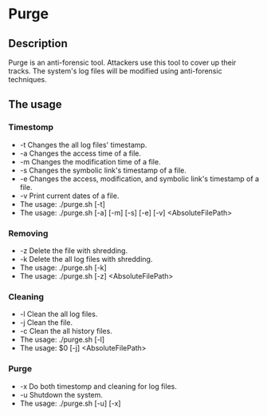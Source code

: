 # Purge

## Description

Purge is an anti-forensic tool. Attackers use this tool to cover up their tracks. The system's log files will be modified using anti-forensic techniques.

## The usage

### Timestomp
- -t  Changes the all log files' timestamp.
- -a  Changes the access time of a file.
- -m	Changes the modification time of a file.
- -s	Changes the symbolic link's timestamp of a file.
- -e	Changes the access, modification, and symbolic link's timestamp of a file.
- -v	Print current dates of a file.
- The usage: ./purge.sh [-t]
- The usage: ./purge.sh [-a] [-m] [-s] [-e] [-v] &lt;AbsoluteFilePath&gt;

### Removing
- -z	Delete the file with shredding.
- -k	Delete the all log files with shredding.
- The usage: ./purge.sh [-k]
- The usage: ./purge.sh [-z] &lt;AbsoluteFilePath&gt;
  
### Cleaning
- -l	Clean the all log files.
- -j	Clean the file.
- -c	Clean the all history files.
- The usage: ./purge.sh [-l]
- The usage: $0 [-j] &lt;AbsoluteFilePath&gt;

### Purge
- -x	Do both timestomp and cleaning for log files.
- -u	Shutdown the system.
- The usage: ./purge.sh [-u] [-x]
